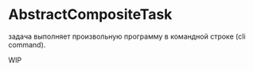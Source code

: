 AbstractCompositeTask
=====================

задача выполняет произвольную программу в командной строке (cli command).

WIP